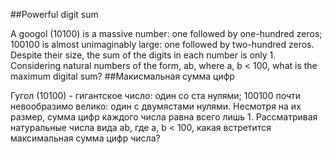 ##Powerful digit sum

A googol (10100) is a massive number: one followed by one-hundred zeros; 100100 is almost unimaginably large: one followed by two-hundred zeros. Despite their size, the sum of the digits in each number is only 1.
Considering natural numbers of the form, ab, where a, b < 100, what is the maximum digital sum?
##Макисмальная сумма цифр

Гугол (10100) - гигантское число: один со ста нулями; 100100 почти невообразимо велико: один с двумястами нулями. Несмотря на их размер, сумма цифр каждого числа равна всего лишь 1.
Рассматривая натуральные числа вида ab, где a, b < 100, какая встретится максимальная сумма цифр числа?
